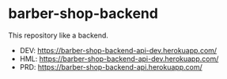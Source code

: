 # barber-shop-backend
This repository like a backend.

 - DEV: https://barber-shop-backend-api-dev.herokuapp.com/
 - HML: https://barber-shop-backend-api-dev.herokuapp.com/
 - PRD: https://barber-shop-backend-api.herokuapp.com/